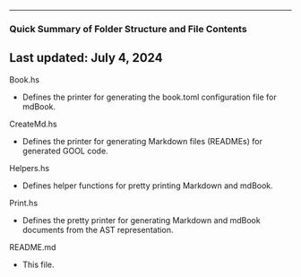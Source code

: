 ----------------------------------------------------------
### Quick Summary of Folder Structure and File Contents
Last updated: July 4, 2024
----------------------------------------------------------

Book.hs
  - Defines the printer for generating the book.toml configuration file for mdBook.

CreateMd.hs
  - Defines the printer for generating Markdown files (READMEs) for generated GOOL code.

Helpers.hs
  - Defines helper functions for pretty printing Markdown and mdBook.

Print.hs
  - Defines the pretty printer for generating Markdown and mdBook documents from the AST representation.

README.md
  - This file.